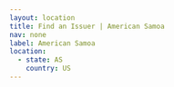 ```yaml
---
layout: location
title: Find an Issuer | American Samoa
nav: none
label: American Samoa
location:
  - state: AS
    country: US
---
```

